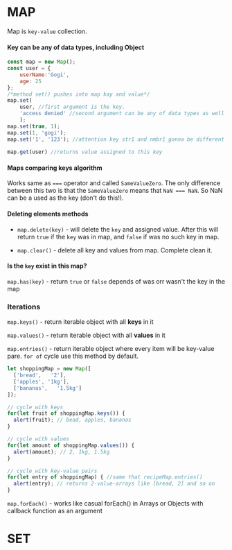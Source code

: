 # MAP
Map is `key-value` collection.

#### Key can be any of data types, including Object

```javascript
const map = new Map();
const user = { 
	userName:'Gogi', 
    age: 25
};
/*method set() pushes into map kay and value*/
map.set(
	user, //first argument is the key. 
	'access denied' //second argument can be any of data types as well
	);
map.set(true, 1);
map.set(1, 'gogi');
map.set('1', '123'); //attention key str1 and nmbr1 gonna be different keys with different values, be careful with it
	
map.get(user) //returns value assigned to this key
```

#### Maps comparing keys algorithm
Works same as `===` operator and called `SameValueZero`. The only difference between this two is that the `SameValueZero` means that `NaN === NaN`. So NaN can be a used as the key (don't do this!).

#### Deleting elements methods

* `map.delete(key)` - will delete the `key` and assigned value. After this will return `true` if the `key` was in map, and `false` if was no such key in map.

* `map.clear()` - delete all key and values from map. Complete clean it.

#### Is the `key` exist in this map?

`map.has(key)` - return `true` or `false` depends of was orr wasn't the key in the map

### Iterations

`map.keys()` - return iterable object with all **keys** in it

`map.values()` - return iterable object with all **values** in it

`map.entries()` - return iterable object where every item will be key-value pare. `for of` cycle use this method by default.

```javascript
let shoppingMap = new Map([
  ['bread',   '2'],
  ['apples', '1kg'],
  ['bananas',   '1.5kg']
]);

// cycle with keys
for(let fruit of shoppingMap.keys()) {
  alert(fruit); // bead, apples, bananas
}

// cycle with values
for(let amount of shoppingMap.values()) {
  alert(amount); // 2, 1kg, 1.5kg
}

// cycle with key-value pairs
for(let entry of shoppingMap) { //same that recipeMap.entries()
  alert(entry); // returns 2-value-arrays like [bread, 2] and so on
}
```

`map.forEach()` - works like casual forEach() in Arrays or Objects with callback function as an argument

# SET

